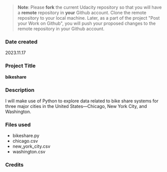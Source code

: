 >**Note**: Please **fork** the current Udacity repository so that you will have a **remote** repository in **your** Github account. Clone the remote repository to your local machine. Later, as a part of the project "Post your Work on Github", you will push your proposed changes to the remote repository in your Github account.

### Date created
2023.11.17

### Project Title
**bikeshare**

### Description
I will make use of Python to explore data related to bike share systems for three major cities in the United States—Chicago, New York City, and Washington. 
### Files used
- bikeshare.py
- chicago.csv
- new_york_city.csv
- washington.csv

### Credits


